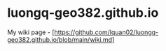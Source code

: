 # luongq-geo382.github.io

My wiki page - [https://github.com/lquan02/luongq-geo382.github.io/blob/main/wiki.md]
